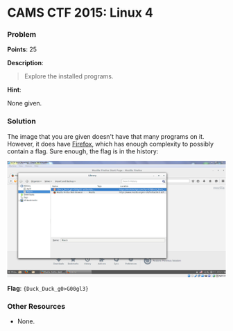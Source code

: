 # CAMS CTF 2015: Linux 4

### Problem

**Points**: 25

**Description**: 

> Explore the installed programs.

**Hint**: 

None given.

### Solution

The image that you are given doesn't have that many programs on it. However, it does have [Firefox](https://www.mozilla.org/en-US/firefox/new/), which has enough complexity to possibly contain a flag. Sure enough, the flag is in the history: 

![](history.png)

**Flag**: `{Duck_Duck_g0>G00gl3}`

### Other Resources

* None.
